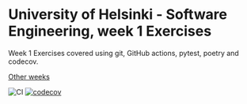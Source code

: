 # University of Helsinki - Software Engineering, week 1 Exercises

Week 1 Exercises covered using git, GitHub actions, pytest, poetry and codecov.

[Other weeks](https://github.com/tugee/ohtu-exercises)

![CI](https://github.com/tugee/ohtu-2021-viikko1/workflows/CI/badge.svg)
[![codecov](https://codecov.io/gh/tugee/ohtu-2021-viikko1/branch/main/graph/badge.svg?token=8xVULg5DCy)](https://codecov.io/gh/tugee/ohtu-2021-viikko1)

